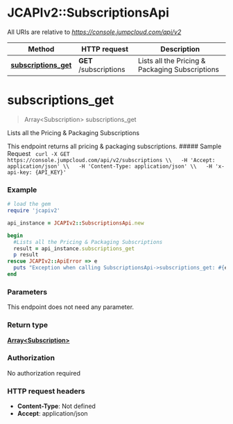 # JCAPIv2::SubscriptionsApi

All URIs are relative to *https://console.jumpcloud.com/api/v2*

Method | HTTP request | Description
------------- | ------------- | -------------
[**subscriptions_get**](SubscriptionsApi.md#subscriptions_get) | **GET** /subscriptions | Lists all the Pricing &amp; Packaging Subscriptions

# **subscriptions_get**
> Array&lt;Subscription&gt; subscriptions_get

Lists all the Pricing & Packaging Subscriptions

This endpoint returns all pricing & packaging subscriptions.  ##### Sample Request  ```  curl -X GET  https://console.jumpcloud.com/api/v2/subscriptions \\   -H 'Accept: application/json' \\   -H 'Content-Type: application/json' \\   -H 'x-api-key: {API_KEY}'   ```

### Example
```ruby
# load the gem
require 'jcapiv2'

api_instance = JCAPIv2::SubscriptionsApi.new

begin
  #Lists all the Pricing & Packaging Subscriptions
  result = api_instance.subscriptions_get
  p result
rescue JCAPIv2::ApiError => e
  puts "Exception when calling SubscriptionsApi->subscriptions_get: #{e}"
end
```

### Parameters
This endpoint does not need any parameter.

### Return type

[**Array&lt;Subscription&gt;**](Subscription.md)

### Authorization

No authorization required

### HTTP request headers

 - **Content-Type**: Not defined
 - **Accept**: application/json



